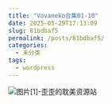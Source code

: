 ```yaml
---
title: "Vovaneko合集01-10"
date: 2025-05-29T17:13:09
slug: 81bdbaf5
permalink: /posts/81bdbaf5/
categories:
  - 未分类
tags:
  - wordpress
---
```


![图片[1]-歪歪的耽美资源站](/images/wp/81bdbaf5-79d2c4b7.jpg)
